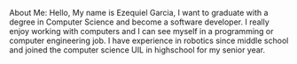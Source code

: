 About Me:
Hello,
My name is Ezequiel Garcia, I want to graduate with a degree in Computer Science and become a software developer. 
I really enjoy working with computers and I can see myself in a programming or computer engineering job. 
I have experience in robotics since middle school and joined the computer science UIL in highschool for my senior year. 

